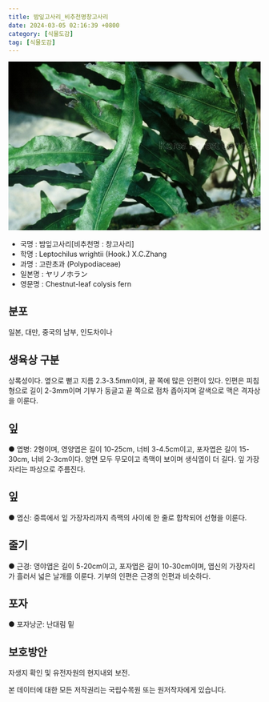 ```yaml
---
title: 밤잎고사리_비추천명창고사리
date: 2024-03-05 02:16:39 +0800
category: [식물도감]
tag: [식물도감]
---
```




![밤잎고사리[비추천명 : 창고사리]](/assets/img/fileUpload/plants/basic/Polypodiaceae/Colysis/4329/1_th2.JPG)
- 국명 : 밤잎고사리[비추천명 : 창고사리]
- 학명 : Leptochilus wrightii (Hook.) X.C.Zhang
- 과명 : 고란초과 (Polypodiaceae)
- 일본명 : ヤリノホラン
- 영문명 : Chestnut-leaf colysis fern


## 분포
일본, 대만, 중국의 남부, 인도차이나
## 생육상 구분
상록성이다. 옆으로 뻗고 지름 2.3-3.5mm이며, 끝 쪽에 많은 인편이 있다. 인편은 피침형으로 길이 2-3mm이며 기부가 둥글고 끝 쪽으로 점차 좁아지며 갈색으로 맥은 격자상을 이룬다. 
## 잎
● 엽병: 2형이며, 영양엽은 길이 10-25cm, 너비 3-4.5cm이고, 포자엽은 길이 15-30cm, 너비 2-3cm이다. 양면 모두 무모이고 측맥이 보이며 생식엽이 더 길다. 잎 가장자리는 파상으로 주름진다. 
## 잎
● 엽신: 중륵에서 잎 가장자리까지 측맥의 사이에 한 줄로 합착되어 선형을 이룬다. 
## 줄기
● 근경: 영야엽은 길이 5-20cm이고, 포자엽은 길이 10-30cm이며, 엽신의 가장자리가 흘러서 넓은 날개를 이룬다. 기부의 인편은 근경의 인편과 비슷하다. 
## 포자
● 포자낭군: 난대림 밑 
## 보호방안
자생지 확인 및 유전자원의 현지내외 보전.






본 데이터에 대한 모든 저작권리는 국립수목원 또는 원저작자에게 있습니다.

